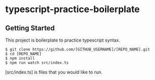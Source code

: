 # typescript-practice-boilerplate

## Getting Started

This project is boilerplate to practice typescript syntax.

```
$ git clone https://github.com/[GITHUB_USERNAME]/[REPO_NAME].git
$ cd [REPO_NAME]
$ npm install
$ npm run watch src/index.ts
```
[src/index.ts] is files that you would like to run.
